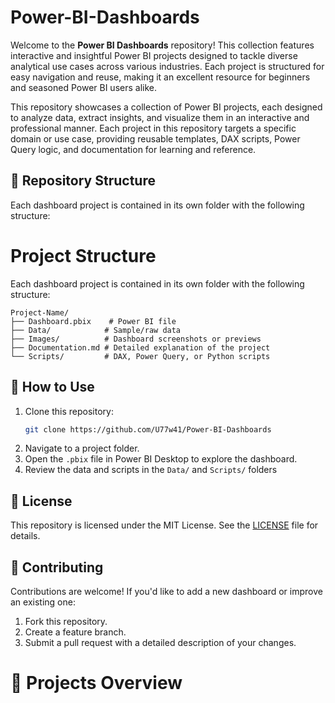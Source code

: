 # Power-BI-Dashboards

Welcome to the **Power BI Dashboards** repository! This collection features interactive and insightful Power BI projects designed to tackle diverse analytical use cases across various industries. Each project is structured for easy navigation and reuse, making it an excellent resource for beginners and seasoned Power BI users alike.

This repository showcases a collection of Power BI projects, each designed to analyze data, extract insights, and visualize them in an interactive and professional manner. Each project in this repository targets a specific domain or use case, providing reusable templates, DAX scripts, Power Query logic, and documentation for learning and reference.

## 🚀 Repository Structure

Each dashboard project is contained in its own folder with the following structure:


# Project Structure

Each dashboard project is contained in its own folder with the following structure:

```
Project-Name/
├── Dashboard.pbix    # Power BI file
├── Data/            # Sample/raw data
├── Images/          # Dashboard screenshots or previews
├── Documentation.md # Detailed explanation of the project
└── Scripts/         # DAX, Power Query, or Python scripts
```


## 🔧 How to Use

1. Clone this repository:
   ```bash
   git clone https://github.com/U77w41/Power-BI-Dashboards
   ```
2. Navigate to a project folder.
3. Open the `.pbix` file in Power BI Desktop to explore the dashboard.
4. Review the data and scripts in the `Data/` and `Scripts/` folders

## 📜 License

This repository is licensed under the MIT License. See the [LICENSE](https://github.com/U77w41/Power-BI-Dashboards?tab=MIT-1-ov-file) file for details.

## 🤝 Contributing

Contributions are welcome! If you'd like to add a new dashboard or improve an existing one:

1. Fork this repository.
2. Create a feature branch.
3. Submit a pull request with a detailed description of your changes.

# 📂 Projects Overview
